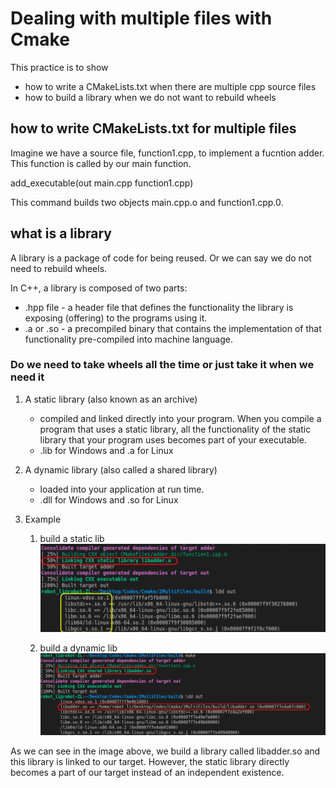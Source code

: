 # Dealing with multiple files with Cmake

This practice is to show
- how to write a CMakeLists.txt when there are multiple cpp source files
- how to build a library when we do not want to rebuild wheels


## how to write CMakeLists.txt for multiple files 
Imagine we have a source file, function1.cpp, to implement a fucntion adder. This function is called by our main function.

add_executable(out main.cpp function1.cpp)

This command builds two objects main.cpp.o and function1.cpp.0.

## what is a library
A library is a package of code for being reused. Or we can say we do not need to rebuild wheels.

In C++, a library is composed of two parts:
-  .hpp file - a header file that defines the functionality the library is exposing (offering) to the programs using it.
-  .a or .so - a precompiled binary that contains the implementation of that functionality pre-compiled into machine language.

### Do we need to take wheels all the time or just take it when we need it
1. A static library (also known as an archive) 
   -  compiled and linked directly into your program. When you compile a program that uses a static library, all the functionality of the static library that your program uses becomes part of your executable. 
   - .lib for Windows and .a for Linux
2. A dynamic library (also called a shared library)
   - loaded into your application at run time. 
   - .dll for Windows and .so for Linux
  

3. Example
   1. build a static lib
   ![image info](./images/build_static_lib.png)

   2. build a dynamic lib
   ![image info](./images/build_dynamic_lib.png)

As we can see in the image above, we build a library called libadder.so and this library is linked to our target. However, the static library directly becomes a part of our target instead of an independent existence.


